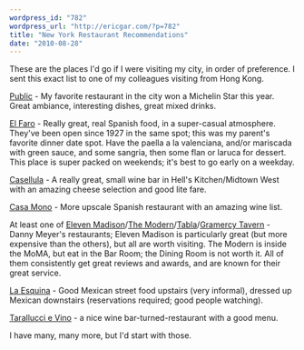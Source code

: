 ```yaml
---
wordpress_id: "782"
wordpress_url: "http://ericgar.com/?p=782"
title: "New York Restaurant Recommendations"
date: "2010-08-28"
---
```

These are the places I'd go if I were visiting my city, in order
of preference. I sent this exact list to one of my colleagues visiting from Hong Kong.

[Public][1] - My favorite restaurant in the city won a Michelin Star
this year. Great ambiance, interesting dishes, great mixed
drinks. 

[1]: http://public-nyc.com/

[El Faro][2] - Really great, real Spanish food, in a super-casual
atmosphere. They've been open since 1927 in the same spot; this was my
parent's favorite dinner date spot. Have the paella a la valenciana,
and/or mariscada with green sauce, and some sangria, then some flan
or laruca for dessert. This place is super packed on weekends; it's
best to go early on a weekday. 

[2]: http://elfaronyc.com

[Casellula][3] - A really great, small wine bar in Hell's
Kitchen/Midtown West with an amazing cheese selection and good lite
fare. 

[3]: http://www.casellula.com/

[Casa Mono][4] - More upscale Spanish restaurant with an amazing wine
list.

[4]: http://www.casamononyc.com/

At least one of [Eleven Madison][5]/[The Modern][6]/[Tabla][7]/[Gramercy Tavern][8] -
Danny Meyer's restaurants; Eleven Madison is particularly great
(but more expensive than the others), but all are worth visiting. The
Modern is inside the MoMA, but eat in the Bar Room; the Dining Room is
not worth it. All of them consistently get great reviews and awards,
and are known for their great service.

[5]: http://www.elevenmadisonpark.com/
[6]: http://www.themodernnyc.com/
[7]: http://www.tablany.com/
[8]: http://www.gramercytavern.com/

[La Esquina][9] - Good Mexican street food upstairs (very informal),
dressed up Mexican downstairs (reservations required; good people
watching). 

[9]: http://www.esquinanyc.com

[Tarallucci e Vino][10] - a nice wine bar-turned-restaurant with a good
menu.

[10]: http://www.taralluccievino.net/

I have many, many more, but I'd start with those.


